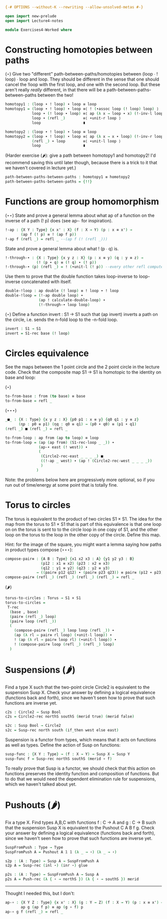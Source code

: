 ```agda
{-# OPTIONS --without-K --rewriting --allow-unsolved-metas #-}

open import new-prelude
open import Lecture4-notes

module Exercises4-Worked where
```

# Constructing homotopies between paths

(⋆) Give two "different" path-between-paths/homotopies between (loop ∙ !
loop) ∙ loop and loop.  They should be different in the sense that one
should cancel the !loop with the first loop, and one with the second
loop.  But these aren't really *really* different, in that there will be
a path-between-paths-between-paths between the two!  

```agda
homotopy1 : (loop ∙ ! loop) ∙ loop ≡ loop
homotopy1 = (loop ∙ ! loop) ∙ loop ≡⟨ ! (∙assoc loop (! loop) loop) ⟩
            loop ∙ (! loop ∙ loop) ≡⟨ ap (λ x → loop ∙ x) (!-inv-l loop) ⟩ 
            loop ∙ (refl _)        ≡⟨ ∙unit-r loop ⟩
            loop                   ∎

homotopy2 : (loop ∙ ! loop) ∙ loop ≡ loop
homotopy2 = (loop ∙ ! loop) ∙ loop ≡⟨ ap (λ x → x ∙ loop) (!-inv-r loop) ⟩
            (refl _) ∙ loop        ≡⟨ ∙unit-l loop ⟩ 
            loop                   ∎
```

(Harder exercise (🌶️): give a path between homotopy1 and
homotopy2! I'd recommend saving this until later though, because there
is a trick to it that we haven't covered in lecture yet.)

```agda
path-between-paths-between-paths : homotopy1 ≡ homotopy2
path-between-paths-between-paths = {!!}
```

# Functions are group homomorphism 

(⋆⋆) State and prove a general lemma about what ap of a function on the
inverse of a path (! p) does (see ap-∙ for inspiration).  

```agda
!-ap : {X Y : Type} {x x' : X} (f : X → Y) (p : x ≡ x') →
       (ap f (! p) ≡ ! (ap f p))
!-ap f (refl _) = refl _ --(ap f (! (refl _)))
```

State and prove a general lemma about what ! (p ∙ q) is.
```agda
!-through-∙ : {X : Type} {x y z : X} (p : x ≡ y) (q : y ≡ z) →
              (! (p ∙ q) ≡ (! q) ∙ (! p))
!-through-∙ (p) (refl _) = ! (∙unit-l (! p)) --every other refl computes
```

Use them to prove that the double function takes loop-inverse to
loop-inverse concatenated with itself.

```agda
double-!loop : ap double (! loop) ≡ ! loop ∙ ! loop
double-!loop = (!-ap double loop) ∙
               (ap ! calculate-double-loop) ∙
               (!-through-∙ loop loop)
```

(⋆) Define a function invert : S1 → S1 such that (ap invert) inverts a path
on the circle, i.e. sends the n-fold loop to the -n-fold loop.  

```agda
invert : S1 → S1
invert = S1-rec base (! loop)
```

# Circles equivalence

See the maps between the 1 point circle and the 2 point circle in the
lecture code.  Check that the composite map S1 → S1
is homotopic to the identity on base and loop:

(⋆) 

```agda
to-from-base : from (to base) ≡ base
to-from-base = refl _
```

(⋆⋆⋆) 

```agda
_■_ : {X : Type} {x y z : X} {p0 p1 : x ≡ y} {q0 q1 : y ≡ z}
      (ηp : p0 ≡ p1) (ηq : q0 ≡ q1) → (p0 ∙ q0) ≡ (p1 ∙ q1)
(refl _) ■ (refl _) = refl _

to-from-loop : ap from (ap to loop) ≡ loop
to-from-loop = (ap (ap from) (S1-rec-loop _ _)) ∙
               (ap-∙ east (! west)) ∙ 
               (
                (Circle2-rec-east _ _ _ _) ■
                ((!-ap _ west) ∙ (ap ! (Circle2-rec-west _ _ _ _))
                )
              )
```

Note: the problems below here are progressively more optional, so if you
run out of time/energy at some point that is totally fine.  

# Torus to circles

The torus is equivalent to the product of two circles S1 × S1.  The idea
for the map from the torus to S1 × S1 that is part of this equivalence
is that one loop on on the torus is sent to to the circle loop in one
copy of S1, and the other loop on the torus to the loop in the other
copy of the circle.  Define this map.  

Hint: for the image of the square, you might want a lemma saying how
paths in product types compose (⋆⋆⋆):

```agda
compose-pair≡ : {A B : Type} {x1 x2 x3 : A} {y1 y2 y3 : B}
                (p12 : x1 ≡ x2) (p23 : x2 ≡ x3)
                (q12 : y1 ≡ y2) (q23 : y2 ≡ y3)
              → ((pair≡ p12 q12) ∙ (pair≡ p23 q23)) ≡ pair≡ (p12 ∙ p23) (q12 ∙ q23) [ (x1 , y1) ≡ (x3 , y3) [ A × B ] ]
compose-pair≡ (refl _) (refl _) (refl _) (refl _) = refl _
```

(🌶️)
```agda
torus-to-circles : Torus → S1 × S1
torus-to-circles =
 T-rec
  (base , base)
  (pair≡ (refl _) loop)
  (pair≡ loop (refl _))
  (
    (compose-pair≡ (refl _) loop loop (refl _)) ∙
    (ap (λ rl → pair≡ rl loop) (∙unit-l loop)) ∙
    ! (ap (λ rl → pair≡ loop rl) (∙unit-l loop)) ∙
    ! (compose-pair≡ loop (refl _) (refl _) loop)
  )
```

# Suspensions (🌶️)

Find a type X such that the two-point circle Circle2 is equivalent to
the suspension Susp X.  Check your answer by defining a logical
equivalence (functions back and forth), since we haven't seen how to
prove that such functions are inverse yet.

```agda
c2s : Circle2 → Susp Bool
c2s = Circle2-rec northS southS (merid true) (merid false)

s2c : Susp Bool → Circle2
s2c = Susp-rec north south (if_then west else east)
```

Suspension is a functor from types, which means that it acts on
functions as well as types.  Define the action of Susp on functions:

```agda
susp-func : {X Y : Type} → (f : X → Y) → Susp X → Susp Y
susp-func f = Susp-rec northS southS (merid ∘ f)
```

To really prove that Susp is a functor, we should check that this action
on functions preserves the identity function and composition of
functions. But to do that we would need the dependent elimination rule
for suspensions, which we haven't talked about yet.

# Pushouts (🌶️)

Fix a type X.  Find types A,B,C with functions f : C → A and g : C → B
such that the suspension Susp X is equivalent to the Pushout C A B f g.
Check your answer by defining a logical equivalence (functions back and
forth), since we haven't seen how to prove that such functions are
inverse yet.

```agda
SuspFromPush : Type → Type
SuspFromPush A = Pushout A 𝟙 𝟙 (λ _ → ⋆) (λ _ → ⋆)

s2p : (A : Type) → Susp A → SuspFromPush A
s2p A = Susp-rec (inl ⋆) (inr ⋆) glue

p2s : (A : Type) → SuspFromPush A → Susp A
p2s A = Push-rec (λ { ⋆ → northS }) (λ { ⋆ → southS }) merid
```

------

Thought I needed this, but I don't:
```agda
ap-∘ : {X Y Z : Type} {x x' : X} (g : Y → Z) (f : X → Y) (p : x ≡ x') →
       ap g (ap f p) ≡ ap (g ∘ f) p
ap-∘ g f (refl _) = refl _
```

 